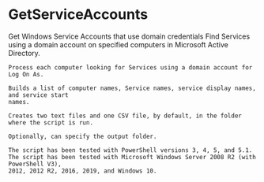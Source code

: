 # GetServiceAccounts
Get Windows Service Accounts that use domain credentials
	Find Services using a domain account on specified computers in Microsoft Active 
	Directory.
	
	Process each computer looking for Services using a domain account for Log On As.
	
	Builds a list of computer names, Service names, service display names, and service start 
	names.
	
	Creates two text files and one CSV file, by default, in the folder where the script is run.
	
	Optionally, can specify the output folder.
	
	The script has been tested with PowerShell versions 3, 4, 5, and 5.1.
	The script has been tested with Microsoft Windows Server 2008 R2 (with PowerShell V3), 
	2012, 2012 R2, 2016, 2019, and Windows 10.
